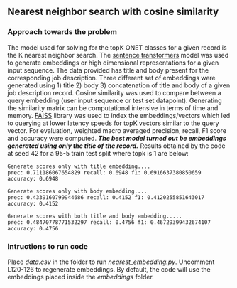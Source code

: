## Nearest neighbor search with cosine similarity

### Approach towards the problem

The model used for solving for the topK ONET classes for a given record
is the K nearest neighbor search. The [sentence transformers](https://huggingface.co/sentence-transformers/all-MiniLM-L6-v2)
model was used to generate embeddings or high dimensional representations for 
a given input sequence. The data provided has title and body present for the 
corresponding job description. Three different set of embeddings were generated using 1) title 2) body 3) concatenation of title and body of a given job description record.
Cosine similarity was used to compare between a query embedding (user input sequence or test set datapoint). 
Generating the similarity matrix can be computational intensive in terms of time and memory. [FAISS](https://github.com/facebookresearch/faiss)
library was used to index the embeddings/vectors which led to querying at lower latency speeds for topK vectors similar to the query vector.
For evaluation, weighted macro averaged precision, recall, F1 score and accuracy were computed. ***The best model turned out be embeddings generated using only the title of the record.***
Results obtained by the code at seed 42 for a 95-5 train test split where topk is 1 are below:

````
Generate scores only with title embedding....
prec: 0.711186067654829 recall: 0.6948 f1: 0.6916637380850659 accuracy: 0.6948

Generate scores only with body embedding....
prec: 0.4339160799944686 recall: 0.4152 f1: 0.4120255851643017 accuracy: 0.4152

Generate scores with both title and body embedding.....
prec: 0.48470778771532297 recall: 0.4756 f1: 0.46729399432674107 accuracy: 0.4756
````


### Intructions to run code

Place *data.csv* in the folder to run *nearest_embedding.py*. Uncomment
L120-126 to regenerate embeddings. By default, the code will use the 
embeddings placed inside the *embeddings* folder. 